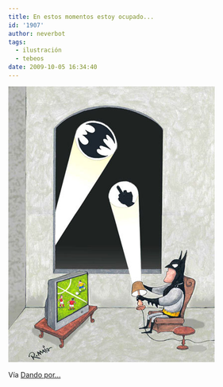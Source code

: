 ```yaml
---
title: En estos momentos estoy ocupado...
id: '1907'
author: neverbot
tags:
  - ilustración
  - tebeos
date: 2009-10-05 16:34:40
---
```


[![](./en-estos-momentos-estoy-ocupado/tumblr_kqp2rwRwGu1qzwiy8o1_500.jpg)](http://dandoporculo.com/post/199921546)

Vía [Dando por...](http://dandoporculo.com/post/199921546)